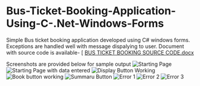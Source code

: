 # Bus-Ticket-Booking-Application-Using-C-.Net-Windows-Forms
Simple Bus ticket booking application developed using C# windows forms.
Exceptions are handled well with message dispalying to user.
Document with source code is available-
[
[BUS TICKET BOOKING SOURCE CODE.docx](https://github.com/AdarshRajaramHegde/Bus-Ticket-Booking-Application-Using-C-.Net-Windows-Forms/files/6013291/BUS.TICKET.BOOKING.SOURCE.CODE.docx)

Screenshots are provided below for sample output
![Starting Page](https://user-images.githubusercontent.com/76851960/108564781-8a71be80-72fb-11eb-9fa4-650574e26103.PNG)
![Starting Page with data entered](https://user-images.githubusercontent.com/76851960/108564731-7928b200-72fb-11eb-8ba2-621f36d8da47.PNG)
![Display Button Working](https://user-images.githubusercontent.com/76851960/108564699-70d07700-72fb-11eb-9e5a-238abdbe7b23.PNG)
![Book button working](https://user-images.githubusercontent.com/76851960/108564710-73cb6780-72fb-11eb-96ab-7b5f0d6fd3df.PNG)
![Summaru Button](https://user-images.githubusercontent.com/76851960/108564782-8a71be80-72fb-11eb-9fbd-5c4da28478d0.PNG)
![Error 1](https://user-images.githubusercontent.com/76851960/108564844-a7a68d00-72fb-11eb-87cb-10d398c9591b.PNG)
![Error 2](https://user-images.githubusercontent.com/76851960/108564845-a83f2380-72fb-11eb-96a3-74c22d1bba64.PNG)
![Error 3](https://user-images.githubusercontent.com/76851960/108564846-a83f2380-72fb-11eb-91ac-1e4c836438c9.PNG)



